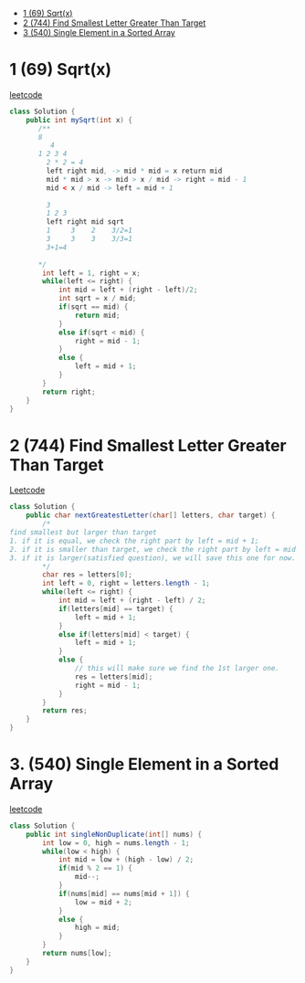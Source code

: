 - [1 (69) Sqrt(x)](https://leetcode.com/problems/sqrtx/description/)
- [2  (744) Find Smallest Letter Greater Than Target](https://leetcode.com/problems/find-smallest-letter-greater-than-target/description/)
- [3 (540) Single Element in a Sorted Array](https://leetcode.com/problems/single-element-in-a-sorted-array/description/)

# 1 (69) Sqrt(x)
[leetcode](https://leetcode.com/problems/sqrtx/description/)
```java
class Solution {
    public int mySqrt(int x) {
       /**
       8 
          4 
       1 2 3 4
         2 * 2 = 4
         left right mid, -> mid * mid = x return mid
         mid * mid > x -> mid > x / mid -> right = mid - 1
         mid < x / mid -> left = mid + 1
         
         3 
         1 2 3
         left right mid sqrt
         1     3    2    3/2=1
         3     3    3    3/3=1
         3+1=4
         
       */
        int left = 1, right = x;
        while(left <= right) {
            int mid = left + (right - left)/2;
            int sqrt = x / mid;
            if(sqrt == mid) {
                return mid;
            }
            else if(sqrt < mid) {
                right = mid - 1;
            }
            else {
                left = mid + 1;
            }
        }
        return right;
    }
}
```

# 2  (744) Find Smallest Letter Greater Than Target
[Leetcode](https://leetcode.com/problems/find-smallest-letter-greater-than-target/description/)
```java
class Solution {
    public char nextGreatestLetter(char[] letters, char target) {
        /*
find smallest but larger than target 
1. if it is equal, we check the right part by left = mid + 1;
2. if it is smaller than target, we check the right part by left = mid + 1;
3. if it is larger(satisfied question), we will save this one for now. (Because we will see if we still can go left, which will be smaller then we saved, but larger than target)
        */
        char res = letters[0];
        int left = 0, right = letters.length - 1;
        while(left <= right) {
            int mid = left + (right - left) / 2;
            if(letters[mid] == target) {
                left = mid + 1;
            }
            else if(letters[mid] < target) {
                left = mid + 1;
            }
            else {
                // this will make sure we find the 1st larger one. 
                res = letters[mid];
                right = mid - 1;
            }
        }
        return res;
    }
}
```
# 3. (540) Single Element in a Sorted Array
[leetcode](https://leetcode.com/problems/single-element-in-a-sorted-array/description/)
```java
class Solution {
    public int singleNonDuplicate(int[] nums) {
        int low = 0, high = nums.length - 1;
        while(low < high) {
            int mid = low + (high - low) / 2;
            if(mid % 2 == 1) {
                mid--;
            }
            if(nums[mid] == nums[mid + 1]) {
                low = mid + 2;
            }
            else {
                high = mid;
            }
        }
        return nums[low];
    }
}
```
